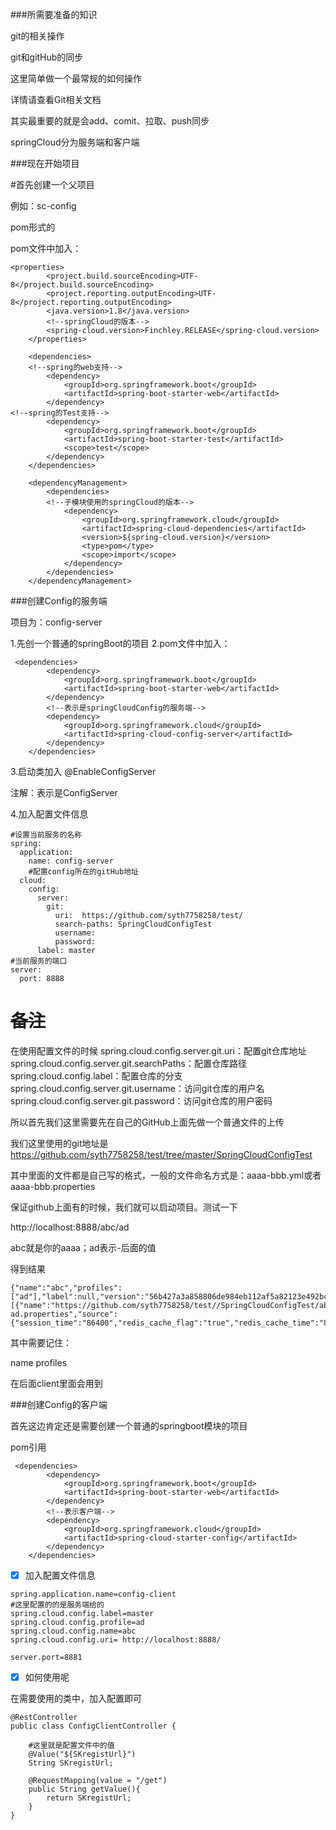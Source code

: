 

###所需要准备的知识

git的相关操作

git和gitHub的同步


这里简单做一个最常规的如何操作

详情请查看Git相关文档

其实最重要的就是会add、comit、拉取、push同步

springCloud分为服务端和客户端


###现在开始项目

#首先创建一个父项目

例如：sc-config

pom形式的

pom文件中加入：
```aidl
<properties>
		<project.build.sourceEncoding>UTF-8</project.build.sourceEncoding>
		<project.reporting.outputEncoding>UTF-8</project.reporting.outputEncoding>
		<java.version>1.8</java.version>
		<!--springCloud的版本-->
		<spring-cloud.version>Finchley.RELEASE</spring-cloud.version>
	</properties>

	<dependencies>
	<!--spring的web支持-->
		<dependency>
			<groupId>org.springframework.boot</groupId>
			<artifactId>spring-boot-starter-web</artifactId>
		</dependency>
<!--spring的Test支持-->
		<dependency>
			<groupId>org.springframework.boot</groupId>
			<artifactId>spring-boot-starter-test</artifactId>
			<scope>test</scope>
		</dependency>
	</dependencies>

	<dependencyManagement>
		<dependencies>
		<!--子模块使用的springCloud的版本-->
			<dependency>
				<groupId>org.springframework.cloud</groupId>
				<artifactId>spring-cloud-dependencies</artifactId>
				<version>${spring-cloud.version}</version>
				<type>pom</type>
				<scope>import</scope>
			</dependency>
		</dependencies>
	</dependencyManagement>
```

###创建Config的服务端


项目为：config-server

1.先创一个普通的springBoot的项目
2.pom文件中加入：
```aidl
 <dependencies>
        <dependency>
            <groupId>org.springframework.boot</groupId>
            <artifactId>spring-boot-starter-web</artifactId>
        </dependency>
        <!--表示是springCloudConfig的服务端-->
        <dependency>
            <groupId>org.springframework.cloud</groupId>
            <artifactId>spring-cloud-config-server</artifactId>
        </dependency>
    </dependencies>
```

3.启动类加入
@EnableConfigServer

注解：表示是ConfigServer



4.加入配置文件信息
```aidl
#设置当前服务的名称
spring:
  application:
    name: config-server
    #配置config所在的gitHub地址
  cloud:
    config:
      server:
        git:
          uri:  https://github.com/syth7758258/test/
          search-paths: SpringCloudConfigTest
          username:
          password:
      label: master
#当前服务的端口
server:
  port: 8888

```

# ~~备注~~
 在使用配置文件的时候
 spring.cloud.config.server.git.uri：配置git仓库地址
 spring.cloud.config.server.git.searchPaths：配置仓库路径
 spring.cloud.config.label：配置仓库的分支
 spring.cloud.config.server.git.username：访问git仓库的用户名
 spring.cloud.config.server.git.password：访问git仓库的用户密码
 
 
 所以首先我们这里需要先在自己的GitHub上面先做一个普通文件的上传
 
 我们这里使用的git地址是
 https://github.com/syth7758258/test/tree/master/SpringCloudConfigTest
 
 其中里面的文件都是自己写的格式，一般的文件命名方式是：aaaa-bbb.yml或者aaaa-bbb.properties
 
 
 保证github上面有的时候，我们就可以启动项目。测试一下
 
 http://localhost:8888/abc/ad
 
 abc就是你的aaaa；ad表示-后面的值
 
 得到结果
 ```aidl
{"name":"abc","profiles":["ad"],"label":null,"version":"56b427a3a858806de984eb112af5a82123e492bc","state":null,"propertySources":[{"name":"https://github.com/syth7758258/test//SpringCloudConfigTest/abc-ad.properties","source":{"session_time":"86400","redis_cache_flag":"true","redis_cache_time":"86400","updateActionFlag":"true","isLdap":"false","redis_url":"10.20.1.191","mserver_url":"http://10.20.5.146:8080/itfer/rest/","push_app_key":"ca0b1e7f2d9356eebad65ae3","push_master_secret":"d796da93fdf1f3f4a0171f81","push_flags":"false","SKregistUrl":"22222","SKuploadUrl":"http://10.20.1.192:80/upload/UploadAvatarServlet","SKCreateGroup":"http://10.20.1.192:82/room/addRoomAndIcon"}}]}
```

其中需要记住：

name
profiles

在后面client里面会用到



###创建Config的客户端


首先这边肯定还是需要创建一个普通的springboot模块的项目

pom引用

```aidl
 <dependencies>
        <dependency>
            <groupId>org.springframework.boot</groupId>
            <artifactId>spring-boot-starter-web</artifactId>
        </dependency>
        <!--表示客户端-->
        <dependency>
            <groupId>org.springframework.cloud</groupId>
            <artifactId>spring-cloud-starter-config</artifactId>
        </dependency>
    </dependencies>
```


+ [x] 加入配置文件信息
```
spring.application.name=config-client
#这里配置的的是服务端给的
spring.cloud.config.label=master
spring.cloud.config.profile=ad
spring.cloud.config.name=abc
spring.cloud.config.uri= http://localhost:8888/

server.port=8881
```

+ [x] 如何使用呢

在需要使用的类中，加入配置即可

```aidl
@RestController
public class ConfigClientController {

    #这里就是配置文件中的值
    @Value("${SKregistUrl}")
    String SKregistUrl;

    @RequestMapping(value = "/get")
    public String getValue(){
        return SKregistUrl;
    }
}

```





